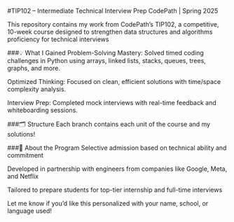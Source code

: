 #TIP102 – Intermediate Technical Interview Prep
CodePath | Spring 2025

This repository contains my work from CodePath’s TIP102, a competitive, 10-week course designed to strengthen data structures and algorithms proficiency for technical interviews

###💡 What I Gained
Problem-Solving Mastery: Solved timed coding challenges in Python using arrays, linked lists, stacks, queues, trees, graphs, and more.

Optimized Thinking: Focused on clean, efficient solutions with time/space complexity analysis.

Interview Prep: Completed mock interviews with real-time feedback and whiteboarding sessions.

###🗂️ Structure
Each branch contains each unit of the course and my solutions!

###🚀 About the Program
Selective admission based on technical ability and commitment

Developed in partnership with engineers from companies like Google, Meta, and Netflix

Tailored to prepare students for top-tier internship and full-time interviews

Let me know if you’d like this personalized with your name, school, or language used!
